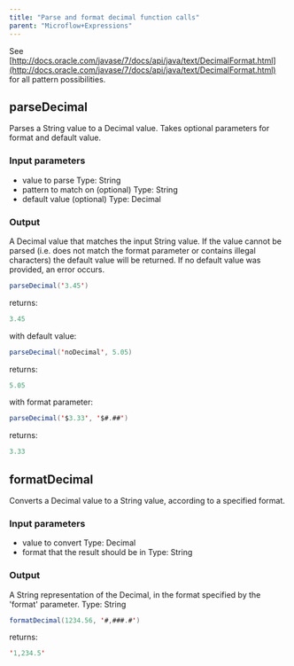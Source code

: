 ```yaml
---
title: "Parse and format decimal function calls"
parent: "Microflow+Expressions"
---
```



See [http://docs.oracle.com/javase/7/docs/api/java/text/DecimalFormat.html](http://docs.oracle.com/javase/7/docs/api/java/text/DecimalFormat.html) for all pattern possibilities.

## parseDecimal

Parses a String value to a Decimal value. Takes optional parameters for format and default value.

### Input parameters

*   value to parse
    Type: String
*   pattern to match on (optional)
    Type: String
*   default value (optional)
    Type: Decimal

### Output

A Decimal value that matches the input String value. If the value cannot be parsed (i.e. does not match the format parameter or contains illegal characters) the default value will be returned. If no default value was provided, an error occurs.

```java
parseDecimal('3.45')
```

returns:

```java
3.45
```

with default value:

```java
parseDecimal('noDecimal', 5.05)
```

returns:

```java
5.05
```

with format parameter:

```java
parseDecimal('$3.33', '$#.##')
```

returns:

```java
3.33
```
## formatDecimal

Converts a Decimal value to a String value, according to a specified format.

### Input parameters

*   value to convert
    Type: Decimal
*   format that the result should be in
    Type: String

### Output

A String representation of the Decimal, in the format specified by the 'format' parameter.
Type: String

```java
formatDecimal(1234.56, '#,###.#')
```

returns:

```java
'1,234.5'
```
